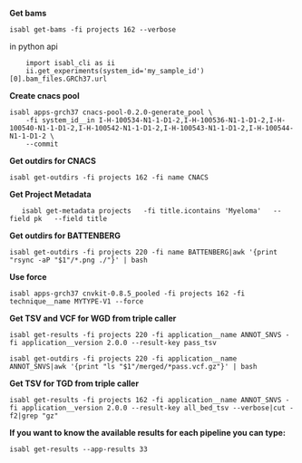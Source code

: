 
**Get bams**

	isabl get-bams -fi projects 162 --verbose

in python api

        import isabl_cli as ii
        ii.get_experiments(system_id='my_sample_id')[0].bam_files.GRCh37.url

**Create cnacs pool**
	
	isabl apps-grch37 cnacs-pool-0.2.0-generate_pool \
		-fi system_id__in I-H-100534-N1-1-D1-2,I-H-100536-N1-1-D1-2,I-H-100540-N1-1-D1-2,I-H-100542-N1-1-D1-2,I-H-100543-N1-1-D1-2,I-H-100544-N1-1-D1-2 \
		--commit

**Get outdirs for CNACS**
	
	isabl get-outdirs -fi projects 162 -fi name CNACS

**Get Project Metadata**

       isabl get-metadata projects   -fi title.icontains 'Myeloma'   --field pk   --field title

**Get outdirs for BATTENBERG** 
	
	isabl get-outdirs -fi projects 220 -fi name BATTENBERG|awk '{print "rsync -aP "$1"/*.png ./"}' | bash

**Use force** 
	
	isabl apps-grch37 cnvkit-0.8.5_pooled -fi projects 162 -fi technique__name MYTYPE-V1 --force

**Get TSV and VCF for WGD from triple caller**

	isabl get-results -fi projects 220 -fi application__name ANNOT_SNVS -fi application__version 2.0.0 --result-key pass_tsv

	isabl get-outdirs -fi projects 220 -fi application__name ANNOT_SNVS|awk '{print "ls "$1"/merged/*pass.vcf.gz"}' | bash


**Get TSV for TGD from triple caller**

	isabl get-results -fi projects 162 -fi application__name ANNOT_SNVS -fi application__version 2.0.0 --result-key all_bed_tsv --verbose|cut -f2|grep "gz"

**If you want to know the available results for each pipeline you can type:**

	isabl get-results --app-results 33



